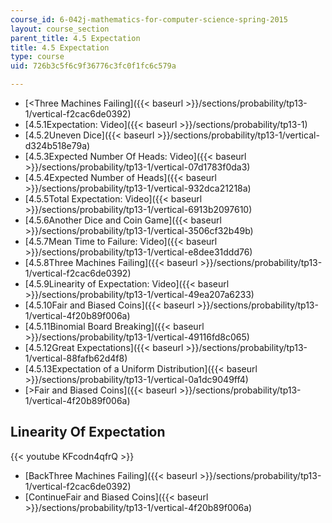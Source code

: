 ```yaml
---
course_id: 6-042j-mathematics-for-computer-science-spring-2015
layout: course_section
parent_title: 4.5 Expectation
title: 4.5 Expectation
type: course
uid: 726b3c5f6c9f36776c3fc0f1fc6c579a

---
```


*   [<Three Machines Failing]({{< baseurl >}}/sections/probability/tp13-1/vertical-f2cac6de0392)
*   [4.5.1Expectation: Video]({{< baseurl >}}/sections/probability/tp13-1)
*   [4.5.2Uneven Dice]({{< baseurl >}}/sections/probability/tp13-1/vertical-d324b518e79a)
*   [4.5.3Expected Number Of Heads: Video]({{< baseurl >}}/sections/probability/tp13-1/vertical-07d1783f0da3)
*   [4.5.4Expected Number of Heads]({{< baseurl >}}/sections/probability/tp13-1/vertical-932dca21218a)
*   [4.5.5Total Expectation: Video]({{< baseurl >}}/sections/probability/tp13-1/vertical-6913b2097610)
*   [4.5.6Another Dice and Coin Game]({{< baseurl >}}/sections/probability/tp13-1/vertical-3506cf32b49b)
*   [4.5.7Mean Time to Failure: Video]({{< baseurl >}}/sections/probability/tp13-1/vertical-e8dee31ddd76)
*   [4.5.8Three Machines Failing]({{< baseurl >}}/sections/probability/tp13-1/vertical-f2cac6de0392)
*   [4.5.9Linearity of Expectation: Video]({{< baseurl >}}/sections/probability/tp13-1/vertical-49ea207a6233)
*   [4.5.10Fair and Biased Coins]({{< baseurl >}}/sections/probability/tp13-1/vertical-4f20b89f006a)
*   [4.5.11Binomial Board Breaking]({{< baseurl >}}/sections/probability/tp13-1/vertical-49116fd8c065)
*   [4.5.12Great Expectations]({{< baseurl >}}/sections/probability/tp13-1/vertical-88fafb62d4f8)
*   [4.5.13Expectation of a Uniform Distribution]({{< baseurl >}}/sections/probability/tp13-1/vertical-0a1dc9049ff4)
*   [\>Fair and Biased Coins]({{< baseurl >}}/sections/probability/tp13-1/vertical-4f20b89f006a)

Linearity Of Expectation
------------------------

{{< youtube KFcodn4qfrQ >}}

*   [BackThree Machines Failing]({{< baseurl >}}/sections/probability/tp13-1/vertical-f2cac6de0392)
*   [ContinueFair and Biased Coins]({{< baseurl >}}/sections/probability/tp13-1/vertical-4f20b89f006a)
